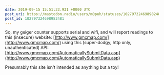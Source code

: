 ```yaml
---
date: 2019-09-15 15:51:33.931 +0000 UTC
post_uri: https://mastodon.radio/users/m0puh/statuses/102797324698982481
post_id: 102797324698982481
---
```

So, my geiger counter supports serial and wifi, and will report readings to this (insecure) website: [http://www.gmcmap.com/](http://www.gmcmap.com/) using this (super-dodgy, http only, unauthenticated) API: [http://www.gmcmap.com/AutomaticallySubmitData.asp](http://www.gmcmap.com/AutomaticallySubmitData.asp)

Presumably this site isn't intended as anything but a toy!


